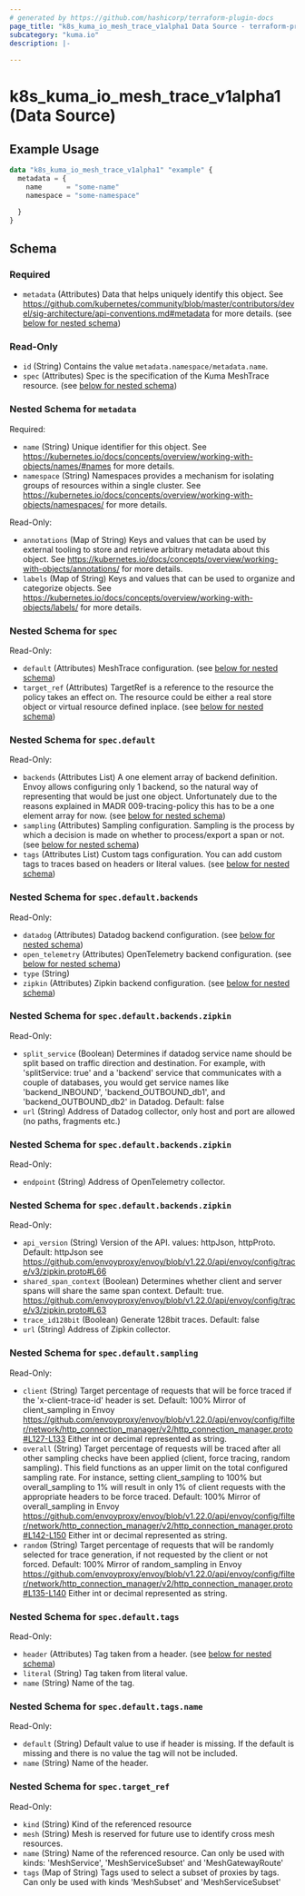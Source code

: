 ```yaml
---
# generated by https://github.com/hashicorp/terraform-plugin-docs
page_title: "k8s_kuma_io_mesh_trace_v1alpha1 Data Source - terraform-provider-k8s"
subcategory: "kuma.io"
description: |-
  
---
```


# k8s_kuma_io_mesh_trace_v1alpha1 (Data Source)



## Example Usage

```terraform
data "k8s_kuma_io_mesh_trace_v1alpha1" "example" {
  metadata = {
    name      = "some-name"
    namespace = "some-namespace"

  }
}
```

<!-- schema generated by tfplugindocs -->
## Schema

### Required

- `metadata` (Attributes) Data that helps uniquely identify this object. See https://github.com/kubernetes/community/blob/master/contributors/devel/sig-architecture/api-conventions.md#metadata for more details. (see [below for nested schema](#nestedatt--metadata))

### Read-Only

- `id` (String) Contains the value `metadata.namespace/metadata.name`.
- `spec` (Attributes) Spec is the specification of the Kuma MeshTrace resource. (see [below for nested schema](#nestedatt--spec))

<a id="nestedatt--metadata"></a>
### Nested Schema for `metadata`

Required:

- `name` (String) Unique identifier for this object. See https://kubernetes.io/docs/concepts/overview/working-with-objects/names/#names for more details.
- `namespace` (String) Namespaces provides a mechanism for isolating groups of resources within a single cluster. See https://kubernetes.io/docs/concepts/overview/working-with-objects/namespaces/ for more details.

Read-Only:

- `annotations` (Map of String) Keys and values that can be used by external tooling to store and retrieve arbitrary metadata about this object. See https://kubernetes.io/docs/concepts/overview/working-with-objects/annotations/ for more details.
- `labels` (Map of String) Keys and values that can be used to organize and categorize objects. See https://kubernetes.io/docs/concepts/overview/working-with-objects/labels/ for more details.


<a id="nestedatt--spec"></a>
### Nested Schema for `spec`

Read-Only:

- `default` (Attributes) MeshTrace configuration. (see [below for nested schema](#nestedatt--spec--default))
- `target_ref` (Attributes) TargetRef is a reference to the resource the policy takes an effect on. The resource could be either a real store object or virtual resource defined inplace. (see [below for nested schema](#nestedatt--spec--target_ref))

<a id="nestedatt--spec--default"></a>
### Nested Schema for `spec.default`

Read-Only:

- `backends` (Attributes List) A one element array of backend definition. Envoy allows configuring only 1 backend, so the natural way of representing that would be just one object. Unfortunately due to the reasons explained in MADR 009-tracing-policy this has to be a one element array for now. (see [below for nested schema](#nestedatt--spec--default--backends))
- `sampling` (Attributes) Sampling configuration. Sampling is the process by which a decision is made on whether to process/export a span or not. (see [below for nested schema](#nestedatt--spec--default--sampling))
- `tags` (Attributes List) Custom tags configuration. You can add custom tags to traces based on headers or literal values. (see [below for nested schema](#nestedatt--spec--default--tags))

<a id="nestedatt--spec--default--backends"></a>
### Nested Schema for `spec.default.backends`

Read-Only:

- `datadog` (Attributes) Datadog backend configuration. (see [below for nested schema](#nestedatt--spec--default--backends--datadog))
- `open_telemetry` (Attributes) OpenTelemetry backend configuration. (see [below for nested schema](#nestedatt--spec--default--backends--open_telemetry))
- `type` (String)
- `zipkin` (Attributes) Zipkin backend configuration. (see [below for nested schema](#nestedatt--spec--default--backends--zipkin))

<a id="nestedatt--spec--default--backends--datadog"></a>
### Nested Schema for `spec.default.backends.zipkin`

Read-Only:

- `split_service` (Boolean) Determines if datadog service name should be split based on traffic direction and destination. For example, with 'splitService: true' and a 'backend' service that communicates with a couple of databases, you would get service names like 'backend_INBOUND', 'backend_OUTBOUND_db1', and 'backend_OUTBOUND_db2' in Datadog. Default: false
- `url` (String) Address of Datadog collector, only host and port are allowed (no paths, fragments etc.)


<a id="nestedatt--spec--default--backends--open_telemetry"></a>
### Nested Schema for `spec.default.backends.zipkin`

Read-Only:

- `endpoint` (String) Address of OpenTelemetry collector.


<a id="nestedatt--spec--default--backends--zipkin"></a>
### Nested Schema for `spec.default.backends.zipkin`

Read-Only:

- `api_version` (String) Version of the API. values: httpJson, httpProto. Default: httpJson see https://github.com/envoyproxy/envoy/blob/v1.22.0/api/envoy/config/trace/v3/zipkin.proto#L66
- `shared_span_context` (Boolean) Determines whether client and server spans will share the same span context. Default: true. https://github.com/envoyproxy/envoy/blob/v1.22.0/api/envoy/config/trace/v3/zipkin.proto#L63
- `trace_id128bit` (Boolean) Generate 128bit traces. Default: false
- `url` (String) Address of Zipkin collector.



<a id="nestedatt--spec--default--sampling"></a>
### Nested Schema for `spec.default.sampling`

Read-Only:

- `client` (String) Target percentage of requests that will be force traced if the 'x-client-trace-id' header is set. Default: 100% Mirror of client_sampling in Envoy https://github.com/envoyproxy/envoy/blob/v1.22.0/api/envoy/config/filter/network/http_connection_manager/v2/http_connection_manager.proto#L127-L133 Either int or decimal represented as string.
- `overall` (String) Target percentage of requests will be traced after all other sampling checks have been applied (client, force tracing, random sampling). This field functions as an upper limit on the total configured sampling rate. For instance, setting client_sampling to 100% but overall_sampling to 1% will result in only 1% of client requests with the appropriate headers to be force traced. Default: 100% Mirror of overall_sampling in Envoy https://github.com/envoyproxy/envoy/blob/v1.22.0/api/envoy/config/filter/network/http_connection_manager/v2/http_connection_manager.proto#L142-L150 Either int or decimal represented as string.
- `random` (String) Target percentage of requests that will be randomly selected for trace generation, if not requested by the client or not forced. Default: 100% Mirror of random_sampling in Envoy https://github.com/envoyproxy/envoy/blob/v1.22.0/api/envoy/config/filter/network/http_connection_manager/v2/http_connection_manager.proto#L135-L140 Either int or decimal represented as string.


<a id="nestedatt--spec--default--tags"></a>
### Nested Schema for `spec.default.tags`

Read-Only:

- `header` (Attributes) Tag taken from a header. (see [below for nested schema](#nestedatt--spec--default--tags--header))
- `literal` (String) Tag taken from literal value.
- `name` (String) Name of the tag.

<a id="nestedatt--spec--default--tags--header"></a>
### Nested Schema for `spec.default.tags.name`

Read-Only:

- `default` (String) Default value to use if header is missing. If the default is missing and there is no value the tag will not be included.
- `name` (String) Name of the header.




<a id="nestedatt--spec--target_ref"></a>
### Nested Schema for `spec.target_ref`

Read-Only:

- `kind` (String) Kind of the referenced resource
- `mesh` (String) Mesh is reserved for future use to identify cross mesh resources.
- `name` (String) Name of the referenced resource. Can only be used with kinds: 'MeshService', 'MeshServiceSubset' and 'MeshGatewayRoute'
- `tags` (Map of String) Tags used to select a subset of proxies by tags. Can only be used with kinds 'MeshSubset' and 'MeshServiceSubset'
